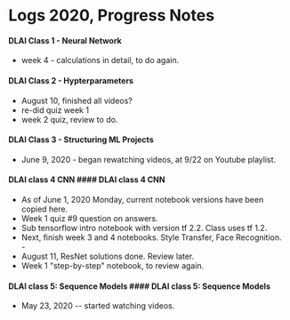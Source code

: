 # Logs 2020, Progress Notes    


#### DLAI Class 1 - Neural Network  
  * week 4 - calculations in detail, to do again. 

#### DLAI Class 2 - Hypterparameters  
  * August 10, finished all videos?  
  * re-did quiz week 1  
  * week 2 quiz, review to do.  


#### DLAI Class 3 - Structuring ML Projects  	
  * June 9, 2020 - began rewatching videos, at 9/22 on Youtube playlist.  	 

  	  
#### DLAI class 4 CNN 	#### DLAI class 4 CNN 
  * As of June 1, 2020 Monday, current notebook versions have been copied here.    	    
  * Week 1 quiz #9 question on answers.  	
  * Sub tensorflow intro notebook with version tf 2.2.  Class uses tf 1.2.  	 
  * Next, finish week 3 and 4 notebooks. Style Transfer, Face Recognition.  
    \-	  
  * August 11, ResNet solutions done.  Review later.  
  * Week 1 "step-by-step" notebook, to review again.  

  	  
#### DLAI class 5: Sequence Models 	#### DLAI class 5: Sequence Models 
  * May 23, 2020 -- started watching videos.  

